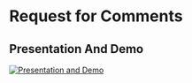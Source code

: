 # Request for Comments

## Presentation And Demo
[![Presentation and Demo](https://i.ytimg.com/vi/7b-6h45KpNs/1.jpg)](https://www.youtube.com/watch?v=7b-6h45KpNs)



